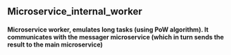 ## Microservice_internal_worker

#### Microservice worker, emulates long tasks (using PoW algorithm). It communicates with the messager microservice (which in turn sends the result to the main microservice)